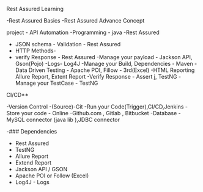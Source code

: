 Rest Assured Learning

-Rest Assured Basics
-Rest Assured Advance Concept

project - API Automation
-Programming - java
-Rest Assured
   - JSON schema - Validation - Rest Assured 
   - HTTP Methods- 
   - verify Response - Rest Assured 
-Manage your payload - Jackson API, Gson(Pojo)
-Logs- Log4J
-Manage your Build, Dependencies - Maven
-Data Driven Testing - Apache POI, Fillow - 3rd(Excel)
-HTML Reporting Allure Report, Extent Report
-Verify Response - Assert j, TestNG
-Manage your TestCase - TestNG


CI/CD**

-Version Control -(Source)-Git
-Run your Code(Trigger),CI/CD,Jenkins
-Store your code - Online -Github.com , Gitlab , Bitbucket
-Database - MySQL connector (java lib ),JDBC connector



-### Dependencies 
- Rest Assured 
- TestNG
- Allure Report
- Extend Report
- Jackson API / GSON
- Apache POI or Follow (Excel)
- Log4J - Logs

